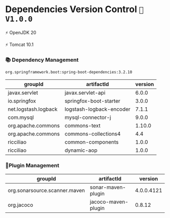 # Dependencies Version Control  `🚀️ V1.0.0`

⚡ OpenJDK 20

⚡ Tomcat 10.1

### 📚 Dependency Management

`org.springframework.boot:spring-boot-dependencies:3.2.10`

| groupId              | artifactId               | version |
|----------------------|--------------------------|---------|
| javax.servlet        | javax.servlet-api        | 6.0.0   |
| io.springfox         | springfox-boot-starter   | 3.0.0   |
| net.logstash.logback | logstash-logback-encoder | 7.1.1   |
| com.mysql            | mysql-connector-j        | 9.0.0   |
| org.apache.commons   | commons-text             | 1.10.0  |
| org.apache.commons   | commons-collections4     | 4.4     |
| ricciliao            | common-components        | 1.0.0   |
| ricciliao            | dynamic-aop              | 1.0.0   |

### 🧩Plugin Management

| groupId                       | artifactId          | version    |
|-------------------------------|---------------------|------------|
| org.sonarsource.scanner.maven | sonar-maven-plugin  | 4.0.0.4121 |
| org.jacoco                    | jacoco-maven-plugin | 0.8.12     |